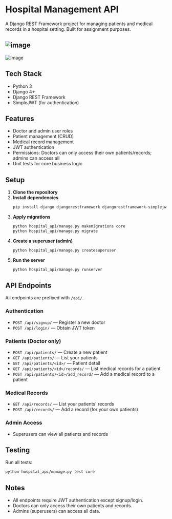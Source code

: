 # Hospital Management API

A Django REST Framework project for managing patients and medical records in a hospital setting. Built for assignment purposes.

![image](https://github.com/user-attachments/assets/24857ef4-d17a-463a-b449-ac34e89564cd)
---
![image](https://github.com/user-attachments/assets/fec57fce-5b70-4392-879a-530fb32ac16b)

## Tech Stack
- Python 3
- Django 4+
- Django REST Framework
- SimpleJWT (for authentication)

## Features
- Doctor and admin user roles
- Patient management (CRUD)
- Medical record management
- JWT authentication
- Permissions: Doctors can only access their own patients/records; admins can access all
- Unit tests for core business logic

## Setup
1. **Clone the repository**
2. **Install dependencies**
   ```bash
   pip install django djangorestframework djangorestframework-simplejwt
   ```
3. **Apply migrations**
   ```bash
   python hospital_api/manage.py makemigrations core
   python hospital_api/manage.py migrate
   ```
4. **Create a superuser (admin)**
   ```bash
   python hospital_api/manage.py createsuperuser
   ```
5. **Run the server**
   ```bash
   python hospital_api/manage.py runserver
   ```

## API Endpoints
All endpoints are prefixed with `/api/`.

### Authentication
- `POST /api/signup/` — Register a new doctor
- `POST /api/login/` — Obtain JWT token

### Patients (Doctor only)
- `POST /api/patients/` — Create a new patient
- `GET /api/patients/` — List your patients
- `GET /api/patients/<id>/` — Patient detail
- `GET /api/patients/<id>/records/` — List medical records for a patient
- `POST /api/patients/<id>/add_record/` — Add a medical record to a patient

### Medical Records
- `GET /api/records/` — List your patients' records
- `POST /api/records/` — Add a record (for your own patients)

### Admin Access
- Superusers can view all patients and records

## Testing
Run all tests:
```bash
python hospital_api/manage.py test core
```

## Notes
- All endpoints require JWT authentication except signup/login.
- Doctors can only access their own patients and records.
- Admins (superusers) can access all data.
